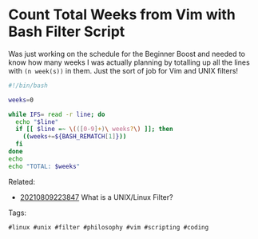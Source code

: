 # Count Total Weeks from Vim with Bash Filter Script

Was just working on the schedule for the Beginner Boost and needed to
know how many weeks I was actually planning by totalling up all the
lines with `(n week(s))` in them. Just the sort of job for Vim and
UNIX filters!

```bash
#!/bin/bash

weeks=0

while IFS= read -r line; do
  echo "$line"
  if [[ $line =~ \(([0-9]+)\ weeks?\) ]]; then
    ((weeks+=${BASH_REMATCH[1]}))
  fi
done
echo
echo "TOTAL: $weeks"
```

Related:

* [20210809223847](/20210809223847/) What is a UNIX/Linux Filter?

Tags:

    #linux #unix #filter #philosophy #vim #scripting #coding
